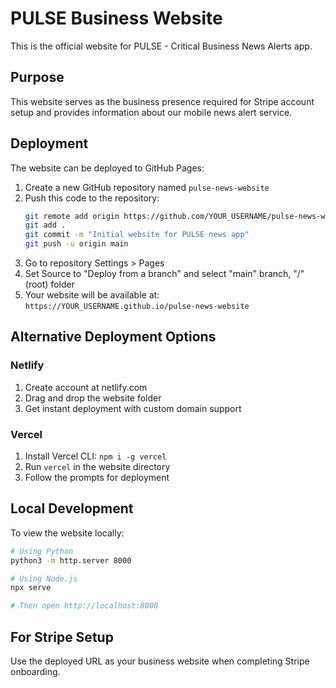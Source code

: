# PULSE Business Website

This is the official website for PULSE - Critical Business News Alerts app.

## Purpose

This website serves as the business presence required for Stripe account setup and provides information about our mobile news alert service.

## Deployment

The website can be deployed to GitHub Pages:

1. Create a new GitHub repository named `pulse-news-website`
2. Push this code to the repository:
   ```bash
   git remote add origin https://github.com/YOUR_USERNAME/pulse-news-website.git
   git add .
   git commit -m "Initial website for PULSE news app"
   git push -u origin main
   ```
3. Go to repository Settings > Pages
4. Set Source to "Deploy from a branch" and select "main" branch, "/" (root) folder
5. Your website will be available at: `https://YOUR_USERNAME.github.io/pulse-news-website`

## Alternative Deployment Options

### Netlify
1. Create account at netlify.com
2. Drag and drop the website folder
3. Get instant deployment with custom domain support

### Vercel
1. Install Vercel CLI: `npm i -g vercel`
2. Run `vercel` in the website directory
3. Follow the prompts for deployment

## Local Development

To view the website locally:
```bash
# Using Python
python3 -m http.server 8000

# Using Node.js
npx serve

# Then open http://localhost:8000
```

## For Stripe Setup

Use the deployed URL as your business website when completing Stripe onboarding.
